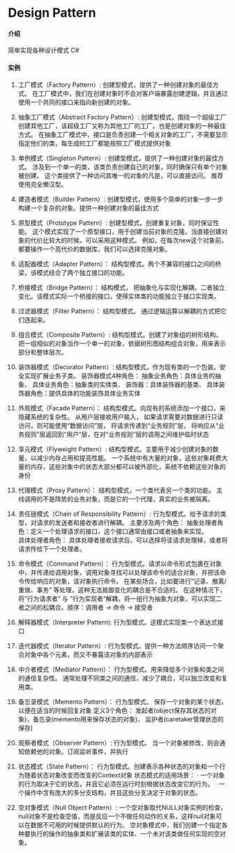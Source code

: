 # Design Pattern

#### 介绍
简单实现各种设计模式 C# 

#### 实例
1. 工厂模式（Factory Pattern）:
    创建型模式，提供了一种创建对象的最佳方式。
    在工厂模式中，我们在创建对象时不会对客户端暴露创建逻辑，并且通过使用一个共同的接口来指向新创建的对象。
    
2. 抽象工厂模式（Abstract Factory Pattern）:
    创建型模式，围绕一个超级工厂创建其他工厂，该超级工厂又称为其他工厂的工厂。也是创建对象的一种最佳方式。
    在抽象工厂模式中，接口是负责创建一个相关对象的工厂，不需要显示指定他们的类，每生成的工厂都能按照工厂模式提供对象
    
3. 单例模式（Singleton Pattern）:
    创建型模式，提供了一种创建对象的最佳方式。
    涉及到一个单一的类，该类负责创建自己的对象，同时确保只有单个对象被创建。
    这个类提供了一种访问其唯一的对象的凡是，可以直接访问。
    推荐使用完全懒汉型。
4. 建造者模式（Builder Pattern）:
    创建型模式，使用多个简单的对象一步一步构建一个复杂的对象。提供一种创建对象的最佳方式
5. 原型模式（Prototype Pattern）:
    创建型模式。创建重复对象，同时保证性能。
    这个模式实现了一个原型接口，用于创建当前对象的克隆。当直接创建对象的代价比较大的时候，可以采用这种模式。
    例如，在每次new这个对象前，都要操作一个高代价的数据库，我们可以选择克隆对象。
6. 适配器模式（Adapter Pattern）：
    结构型模式。两个不兼容的接口之间的桥梁，该模式结合了两个独立接口的功能。
7. 桥接模式（Bridge Pattern）：
    结构模式， 把抽象化与实现化解耦，二者独立变化。该模式实际一个桥接的接口，使得实体类的功能独立于接口实现类。
8. 过滤器模式（Filter Pattern）：
    结构型模式。
    通过逻辑运算以解耦的方式把它们连起来。
9. 组合模式（Composite Pattern）:
    结构型模式。创建了对象组的树形结构。
    把一组相似的对象当作一个单一的对象，依据树形图结构组合对象，用来表示部分和整体层次。
10. 装饰器模式（Decorator Pattern）:
    结构型模式，作为现有类的一个包装。安全实现扩展业务子类。
    装饰器模式4种角色：
    抽象业务角色：具体业务的抽象、 具体业务角色：抽象类的实体类、 装饰器：具体装饰器的基类、 具体装饰器角色：提供具体的功能装饰具体业务实体
11. 外观模式（Facade Pattern）：
    结构型模式。向现有的系统添加一个接口，来隐藏系统的复杂性。
    从用户层接收用户输入， 如果请求需要对数据进行只读访问，则可能使用“数据访问”层，
    将请求传递到“业务规则”层， 将响应从“业务规则”层返回到“用户”层，在对“业务规则”层的调用之间维护临时状态
12. 享元模式（Flyweight Pattern）:
    结构型模式。主要用于减少创建对象的数量，以减少内存占用和提高性能。
    一个系统中有大量的对象，这些对象耗费大量的内存，这些对象中的状态大部分都可以被外部化，系统不依赖这些对象的身份
13. 代理模式（Proxy Pattern）：
    结构型模式，一个类代表另一个类的功能。
    主线调用的不是阵势的业务对象，而是它的一个代理，真实的业务被隔离。
14. 责任链模式（Chain of Responsibility Pattern）:
    行为型模式。给予请求的类型，对请求的发送者和接收者进行解耦。
    主要涉及两个角色： 抽象处理者角色：定义一个处理请求的接口，这个接口通常由接口或者抽象来实现。    
    具体处理者角色： 具体处理者接收请求后，可以选择将该请求处理掉，或者将请求传给下一个处理者。
15. 命令模式（Command Pattern）：
    行为型模式。请求以命令形式包裹在对象中，并传递给调用对象，调用对象寻找可以处理该命令的适合对象，并把该命令传给响应的对象，该对象执行命令。
    在某些场合，比如要进行”记录、撤离/重做、事务“ 等处理，这种无法抵御变化的耦合是不合适的。
    在这种情况下，将”行为请求者“ 与 ”行为实现者“解耦，将一组行为抽象为对象，可以实现二者之间的松耦合。顺序：调用者 → 命令 → 接受者
16. 解释器模式（Interpreter Pattern):
    行为型模式。这模式实现类一个表达式接口
17. 迭代器模式（Iterator Pattern）:
    行为型模式。提供一种方法顺序访问一个聚合对象中各个元素，而又不暴露该对象的内部表示
18. 中介者模式（Mediator Pattern）：
    行为型模式。用来降低多个对象和类之间的通信复杂性。
    通常处理不同类之间的通信，减少了耦合，可以独立改变和复用类。
19. 备忘录模式（Memento Pattern）：
    行为型模式。 保存一个对象的某个状态，以便在适当的时候回复对象
    定义3个角色： 发起者(object保存其状态的对象)，备忘录(memento用来保存状态的对象)， 监护者(caretaker管理状态的保存)
20. 观察者模式（Observer Pattern）:
    行为型模式。 当一个对象被修改，则会通知依赖他的对象。订阅监听事件，并执行
21. 状态模式（State Pattern）：
    行为型模式。创建表示各种状态的对象和一个行为随着状态对象改变而改变的Context对象
    状态模式的适用场景：
    · 一个对象的行为取决于它的状态，并且它必须在运行时刻根据状态改变它的行为。
    · 一个操作中含有庞大的多分支结构，并且这些分支决定于对象的状态。
22. 空对象模式（Null Object Pattern）:
    一个空对象取代NULL对象实例的检查，null对象不是检查空值，而是反应一个不做任何动作的关系，这样null对象可以在数据不可用的时候提供默认的行为。
    空对象模式中，我们创建一个指定各种要执行的操作的抽象类和扩展该类的实体、一个未对该类做任何实现的空对象。
